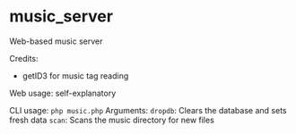 # music_server
Web-based music server

Credits:
  - getID3 for music tag reading

Web usage: self-explanatory

CLI usage:
  `php music.php`
  Arguments:
    `dropdb`: Clears the database and sets fresh data
    `scan`: Scans the music directory for new files

